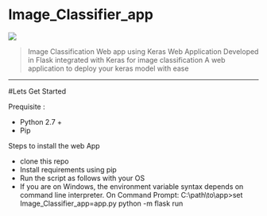 # Image_Classifier_app

[![](https://img.shields.io/badge/python-2.7%2C%203.5%2B-green.svg)]()

>Image Classification Web app using Keras
>Web Application Developed in Flask integrated with Keras for image classification 
>A web application to deploy your keras model with ease

---------------------------------------------------
#Lets Get Started 

Prequisite :
- Python 2.7 +
- Pip

Steps to install the web App
- clone this repo
- Install requirements using pip
- Run the script as follows with your OS 
- If you are on Windows, the environment variable syntax depends on command line interpreter. On Command Prompt:
   C:\path\to\app>set Image_Classifier_app=app.py
   python -m flask run
